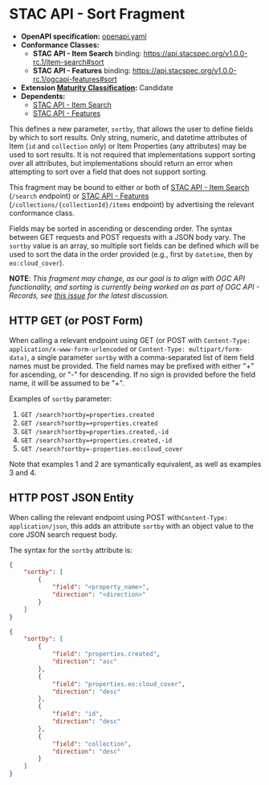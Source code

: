 # STAC API - Sort Fragment

- **OpenAPI specification:** [openapi.yaml](openapi.yaml)
- **Conformance Classes:** 
  - **STAC API - Item Search** binding: <https://api.stacspec.org/v1.0.0-rc.1/item-search#sort>
  - **STAC API - Features** binding: <https://api.stacspec.org/v1.0.0-rc.1/ogcapi-features#sort>
- **Extension [Maturity Classification](https://github.com/radiantearth/stac-api-spec/README.md#maturity-classification):** Candidate
- **Dependents:**
  - [STAC API - Item Search](https://github.com/radiantearth/stac-api-spec/item-search)
  - [STAC API - Features](https://github.com/radiantearth/stac-api-spec/ogcapi-features)
 
This defines a new parameter, `sortby`, that allows the user to define fields by which to sort results. 
Only string, numeric, and datetime attributes of Item (`id` and `collection` only) or Item Properties (any attributes) 
may be used to sort results.  It is not required that implementations support sorting over all attributes, but 
implementations should return an error when attempting to sort over a field that does not support sorting. 

This fragment may be bound to either or both of 
[STAC API - Item Search](https://github.com/radiantearth/stac-api-spec/item-search) (`/search` endpoint) or
[STAC API - Features](https://github.com/radiantearth/stac-api-spec/ogcapi-features) (`/collections/{collectionId}/items` endpoint) by
advertising the relevant conformance class. 

Fields may be sorted in ascending or descending order.  The syntax between GET requests and POST requests with a JSON 
body vary.  The `sortby` value is an array, so multiple sort fields can be defined which will be used to sort 
the data in the order provided (e.g., first by `datetime`, then by `eo:cloud_cover`).

**NOTE**: *This fragment may change, as our goal is to align with OGC API functionality, and sorting is currently being 
worked on as part of OGC API - Records, see [this issue](https://github.com/opengeospatial/ogcapi-records/issues/22) 
for the latest discussion.*

## HTTP GET (or POST Form)

When calling a relevant endpoint using GET (or POST with `Content-Type: application/x-www-form-urlencoded` or 
`Content-Type: multipart/form-data)`, a single parameter `sortby` with a comma-separated list of item field names must 
be provided. The field names may be prefixed with either "+" for ascending, or "-" for descending.  If no sign is 
provided before the field name, it will be assumed to be "+". 

Examples of `sortby` parameter:

1. `GET /search?sortby=properties.created`
2. `GET /search?sortby=+properties.created`
3. `GET /search?sortby=properties.created,-id`
4. `GET /search?sortby=+properties.created,-id`
5. `GET /search?sortby=-properties.eo:cloud_cover`
    
Note that examples 1 and 2 are symantically equivalent, as well as examples 3 and 4.

## HTTP POST JSON Entity

When calling the relevant endpoint using POST with`Content-Type: application/json`, this adds an attribute `sortby` with 
an object value to the core JSON search request body.

The syntax for the `sortby` attribute is:

```json
{
    "sortby": [
        {
            "field": "<property_name>",
            "direction": "<direction>"
        }
    ]
}
```

```json
{
    "sortby": [
        {
            "field": "properties.created",
            "direction": "asc"
        },
        {
            "field": "properties.eo:cloud_cover",
            "direction": "desc"
        },
        {
            "field": "id",
            "direction": "desc"
        },
        {
            "field": "collection",
            "direction": "desc"
        }
    ]
}
```
